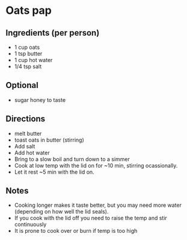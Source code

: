 # Oats pap

## Ingredients (per person)
* 1 cup oats
* 1 tsp butter
* 1 cup hot water
* 1/4 tsp salt

## Optional
* sugar honey to taste

## Directions
* melt butter
* toast oats in butter (stirring)
* Add salt
* Add hot water
* Bring to a slow boil and turn down to a simmer
* Cook at low temp with the lid on for ~10 min, stirring ocassionally.
* Let it rest ~5 min with the lid on.

## Notes
* Cooking longer makes it taste better, but you may need more water (depending on how well the lid seals).
* If you cook with the lid off you need to raise the temp and stir continuously
* It is prone to cook over or burn if temp is too high

